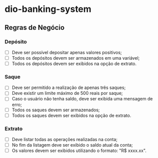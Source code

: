 # dio-banking-system

## Regras de Negócio

### Depósito

- [ ] Deve ser possível depositar apenas valores positivos;
- [ ] Todos os depósitos devem ser armazenados em uma variável;
- [ ] Todos os depósitos devem ser exibidos na opção de extrato.

### Saque

- [ ] Deve ser permitido a realização de apenas três saques;
- [ ] Deve existir um limite máximo de 500 reais por saque;
- [ ] Caso o usuário não tenha saldo, deve ser exibida uma mensagem de erro;
- [ ] Todos os saques devem ser armazenados;
- [ ] Todos os saques devem ser exibidos na opção de extrato.

### Extrato

- [ ] Deve listar todas as operações realizadas na conta;
- [ ] No fim da listagem deve ser exibido o saldo atual da conta;
- [ ] Os valores devem ser exibidos utilizando o formato: "R$ xxxx.xx".